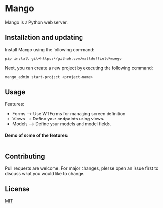 # Mango

Mango is a Python web server.

## Installation and updating
Install Mango using the following command:
```bash
pip install git+https://github.com/mattduffield/mango
```

Next, you can create a new project by executing the following command:
```bash
mango_admin start-project <project-name>
```

## Usage
Features:
* Forms --> Use WTForms for managing screen definition 
* Views --> Define your endpoints using views.
* Models --> Define your models and model fields.

#### Demo of some of the features:
```python
```

## Contributing
Pull requests are welcome. For major changes, please open an issue first to discuss what you would like to change.

## License
[MIT](https://choosealicense.com/licenses/mit/)